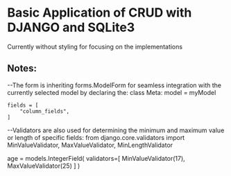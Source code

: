 # Basic Application of CRUD with DJANGO and SQLite3
Currently without styling for focusing on the implementations

## Notes:
--The form is inheriting forms.ModelForm for seamless integration with the currently selected model by declaring the:
class Meta:
	model = myModel

	fields = [
		"column_fields",
	] 

--Validators are also used for determining the minimum and maximum value or length of specific fields:
from django.core.validators import MinValueValidator, MaxValueValidator, MinLengthValidator

age = models.IntegerField(
        validators=[
            MinValueValidator(17),
            MaxValueValidator(25)
        ]
    )


